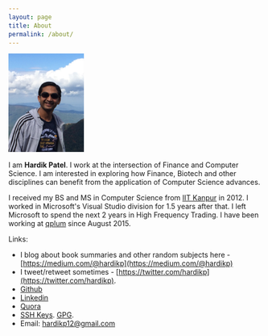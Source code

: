 ```yaml
---
layout: page
title: About
permalink: /about/
---
```


<img src="/assets/photos/IMG_1330.JPG" style="width: 150px;">

I am **Hardik Patel**. I work at the intersection of Finance and Computer Science. I am interested in exploring how Finance, Biotech and other disciplines can benefit from the application of Computer Science advances.

I received my BS and MS in Computer Science from [IIT Kanpur](https://www.cse.iitk.ac.in/) in 2012. I worked in Microsoft's Visual Studio division for 1.5 years after that. I left Microsoft to spend the next 2 years in High Frequency Trading. I have been working at [qplum](https://www.qplum.co/) since August 2015.

Links:
* I blog about book summaries and other random subjects here - [https://medium.com/@hardikp](https://medium.com/@hardikp)
* I tweet/retweet sometimes - [https://twitter.com/hardikp](https://twitter.com/hardikp).
* [Github](https://github.com/hardikp)
* [Linkedin](https://www.linkedin.com/in/hardikp12)
* [Quora](https://www.quora.com/profile/Hardik-Patel-8)
* [SSH Keys](https://github.com/hardikp.keys). [GPG](https://keybase.io/hardikp).
* Email: hardikp12@gmail.com
